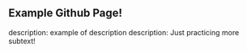 ## Example Github Page!
description: example of description
description: Just practicing more subtext!
